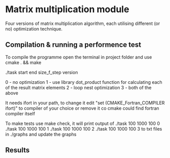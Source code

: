 # Matrix multiplication module
Four versions of matrix multiplication algorithm, each utilising different (or no) optimization technique.

## Compilation & running a performence test

To compile the programme open the terminal in project folder
and use cmake . && make

./task start end size_f_step version

0 - no optimization
1 - use library dot_product function for calculating each of the result matrix elements
2 - loop nest optimization
3 - both of the above

It needs ifort in your path, to change it edit "set (CMAKE_Fortran_COMPILER ifort)"
to compiler of your choice or remove it co cmake could find fortran compiler itself

To make tests use make check, it will print output of
./task 100 1000 100 0
./task 100 1000 100 1
./task 100 1000 100 2
./task 100 1000 100 3
to txt files in ./graphs and update the graphs

## Results
